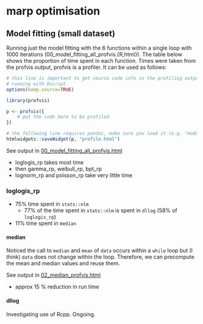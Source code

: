 # marp optimisation

## Model fitting (small dataset)

Running just the model fitting with the 6 functions within a single loop with
1000 iterations (00_model_fitting_all_profvis.{R,html}). The table below shows
the proportion of time spent in each function. Times were taken from the
profvis output, profvis is a profiler. It can be used as follows:

```r
# this line is important to get source code info in the profiling output when
# running with Rscript
options(keep.source=TRUE)

library(profvis)

p <- profvis({
    # put the code here to be profiled
})

# the following line requires pandoc, make sure you load it (e.g. "module load pandoc")
htmlwidgets::saveWidget(p, "profile.html")

```

See output in [00_model_fitting_all_profvis.html](00_model_fitting_all_profvis.html)

- loglogis_rp takes most time
- then gamma_rp, weibull_rp, bpt_rp
- lognorm_rp and poisson_rp take very little time

### loglogis_rp

- 75% time spent in `stats::nlm`
  - 77% of the time spent in `stats::nlm` is spent in `dllog` (58% of `loglogis_rp`)
- 11% time spent in `median`

#### median

Noticed the call to `median` and `mean` of `data` occurs within a `while` loop but (I think)
`data` does not change within the loop. Therefore, we can precompute the mean and
median values and reuse them.

See output in [02_median_profvis.html](02_median_profvis.html)

- approx 15 % reduction in run time

#### dllog

Investigating use of Rcpp. Ongoing.


